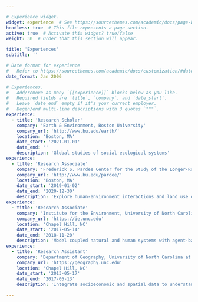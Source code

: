 ```yaml
---

# Experience widget.
widget: experience  # See https://sourcethemes.com/academic/docs/page-builder/
headless: true  # This file represents a page section.
active: true  # Activate this widget? true/false
weight: 30  # Order that this section will appear.

title: 'Experiences'
subtitle: ''

# Date format for experience
#   Refer to https://sourcethemes.com/academic/docs/customization/#date-format
date_format: Jan 2006

# Experiences.
#   Add/remove as many `[[experience]]` blocks below as you like.
#   Required fields are `title`, `company`, and `date_start`.
#   Leave `date_end` empty if it's your current employer.
#   Begin/end multi-line descriptions with 3 quotes `"""`.
experience:
  - title: 'Research Scholar'
    company: 'Earth & Environment, Boston University'
    company_url: 'http://www.bu.edu/earth/'
    location: 'Boston, MA'
    date_start: '2021-01-01'
    date_end: ''
    description: 'Global studies of social-ecological systems'
experience:
  - title: 'Research Associate'
    company: 'Frederick S. Pardee Center for the Study of the Longer-Range Future, Boston University'
    company_url: 'http://www.bu.edu/pardee/'
    location: 'Boston, MA'
    date_start: '2019-01-02'
    date_end: '2020-12-30'
    description: 'Explore human-environment interactions and land use dynamics (Mentors: Anthony Janetos, Christoph Nolte)'
experience:
  - title: 'Research Associate'
    company: 'Institute for the Environment, University of North Carolina at Chapel Hill'
    company_url: 'https://ie.unc.edu'
    location: 'Chapel Hill, NC'
    date_start: '2017-05-14'
    date_end: '2018-11-20'
    description: 'Model coupled natural and human systems with agent-based models (Mentors: Conghe Song, Richard Bilsborrow)'
experience:
  - title: 'Research Assistant'
    company: 'Department of Geography, University of North Carolina at Chapel Hill'
    company_url: 'https://geography.unc.edu'
    location: 'Chapel Hill, NC'
    date_start: '2013-05-17'
    date_end: '2017-05-13'
    description: 'Integrate socioeconomic and spatial data to understand drivers of land use change (Mentors: Conghe Song, Richard Bilsborrow)'

---
```



